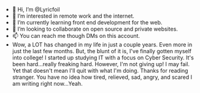 - 👋 Hi, I’m @Lyricfoil
- 👀 I’m interested in remote work and the internet.
- 🌱 I’m currently learning front end development for the web.
- 💞️ I’m looking to collaborate on open source and private websites.
- 📫 You can reach me though DMs on this account.
- Wow, a LOT has changed in my life in just a couple years. Even more in just the last few months. But, the blunt of it is, I've finally gotten myself into college! I started up studying IT with a focus on Cyber Security. It's been hard...really freaking hard. However, I'm not giving up! I may fail. Yet that doesn't mean I'll quit with what I'm doing. Thanks for reading stranger. You have no idea how tired, relieved, sad, angry, and scared I am writing right now...Yeah.
<!---
Lyricfoil/Lyricfoil is a ✨ special ✨ repository because its `README.md` (this file) appears on your GitHub profile.
You can click the Preview link to take a look at your changes.
--->
